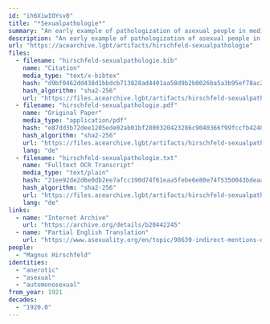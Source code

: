 ```yaml
---
id: "ih6XiwIOYsv0"
title: "*Sexualpathologie*"
summary: "An early example of pathologization of asexual people in medical literature and use of the term \"asexual\""
description: "An early example of pathologization of asexual people in medical literature, in which the author develops a typology of asexual people that includes the term \"asexual\" (CW: pathologizing asexual people)"
url: "https://acearchive.lgbt/artifacts/hirschfeld-sexualpathologie"
files:
  - filename: "hirschfeld-sexualpathologie.bib"
    name: "Citation"
    media_type: "text/x-bibtex"
    hash: "d9bf0462dd438d1bbdcb713828ad4401aa58d9b2b0026ba5a3b95ef78ac26092"
    hash_algorithm: "sha2-256"
    url: "https://files.acearchive.lgbt/artifacts/hirschfeld-sexualpathologie/hirschfeld-sexualpathologie.bib"
  - filename: "hirschfeld-sexualpathologie.pdf"
    name: "Original Paper"
    media_type: "application/pdf"
    hash: "e87dd3b72dee1205ede02ab01bf2800320423286c9040366f99fccfb42403a52"
    hash_algorithm: "sha2-256"
    url: "https://files.acearchive.lgbt/artifacts/hirschfeld-sexualpathologie/hirschfeld-sexualpathologie.pdf"
    lang: "de"
  - filename: "hirschfeld-sexualpathologie.txt"
    name: "Fulltext OCR Transcript"
    media_type: "text/plain"
    hash: "21ee92de2d6e0db2ee7afcc190d74f61eaa5febe6e80e74f5350043bdeaa8ce0"
    hash_algorithm: "sha2-256"
    url: "https://files.acearchive.lgbt/artifacts/hirschfeld-sexualpathologie/hirschfeld-sexualpathologie.txt"
    lang: "de"
links:
  - name: "Internet Archive"
    url: "https://archive.org/details/b20442245"
  - name: "Partial English Translation"
    url: "https://www.asexuality.org/en/topic/98639-indirect-mentions-of-asexuality-in-magnus-hirschfelds-books/"
people:
  - "Magnus Hirschfeld"
identities:
  - "anerotic"
  - "asexual"
  - "automonosexual"
from_year: 1921
decades:
  - "1920.0"
---
```

